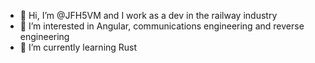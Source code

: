- 👋 Hi, I’m @JFH5VM and I work as a dev in the railway industry
- 👀 I’m interested in Angular, communications engineering and reverse engineering
- 🌱 I’m currently learning Rust

<!---

- 💞️ I’m looking to collaborate on ...
- 📫 How to reach me ...
- 😄 Pronouns: ...
- ⚡ Fun fact: ... 

JFH5VM/JFH5VM is a ✨ special ✨ repository because its `README.md` (this file) appears on your GitHub profile.
You can click the Preview link to take a look at your changes.
--->
